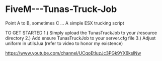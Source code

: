 # FiveM---Tunas-Truck-Job
Point A to B, sometimes C ... A simple ESX trucking script

TO GET STARTED 
1.) Simply upload the TunasTruckJob to your /resource directory
2.) Add ensure TunasTruckJob to your server.cfg file
3.) Adjust uniform in utils.lua (refer to video to honor my existence)

https://www.youtube.com/channel/UCqoEtIuzJc3PGk9YX6kslNw
